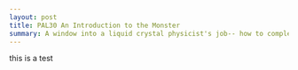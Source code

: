 ```yaml
---
layout: post
title: PAL30 An Introduction to the Monster
summary: A window into a liquid crystal physicist's job-- how to completely characterize a novel phase of matter
---
```


this is a test
